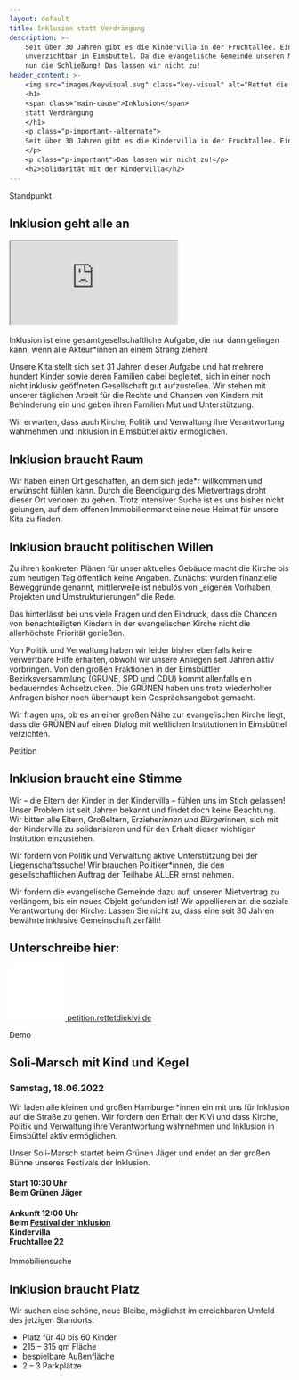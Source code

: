 ```yaml
---
layout: default
title: Inklusion statt Verdrängung
description: >-
    Seit über 30 Jahren gibt es die Kindervilla in der Fruchtallee. Eine inklusive Einrichtung mit 50 Kitaplätzen –
    unverzichtbar in Eimsbüttel. Da die evangelische Gemeinde unseren Mietvertrag nicht verlängern möchte, droht der KiVi
    nun die Schließung! Das lassen wir nicht zu!
header_content: >-
    <img src="images/keyvisual.svg" class="key-visual" alt="Rettet die KiVi, Dino mit Kindern">
    <h1>
    <span class="main-cause">Inklusion</span>
    statt Verdrängung
    </h1>
    <p class="p-important--alternate">
    Seit über 30 Jahren gibt es die Kindervilla in der Fruchtallee. Eine inklusive Einrichtung mit 50 Kitaplätzen – unverzichtbar in Eimsbüttel. Da die evangelische Gemeinde unseren Mietvertrag nicht verlängern möchte, droht der KiVi nun die Schließung!
    </p>
    <p class="p-important">Das lassen wir nicht zu!</p>
    <h2>Solidarität mit der Kindervilla</h2>
---
```

<span class="anchor__label" id="standpunkt">Standpunkt</span>

## Inklusion geht alle an

<iframe class="video-frame" src="https://www.youtube-nocookie.com/embed/gc656CUaofM?rel=0" title="Demonstration Inklusion statt Verdrängung" allow="accelerometer; autoplay; clipboard-write; encrypted-media; gyroscope; picture-in-picture" allowfullscreen=""></iframe>

Inklusion ist eine gesamtgesellschaftliche Aufgabe, die nur dann gelingen kann, wenn alle Akteur*innen an einem Strang ziehen!

Unsere Kita stellt sich seit 31 Jahren dieser Aufgabe und hat mehrere hundert Kinder sowie deren Familien dabei begleitet, sich in einer noch nicht inklusiv geöffneten Gesellschaft gut aufzustellen. Wir stehen mit unserer täglichen Arbeit für die Rechte und Chancen von Kindern mit Behinderung ein und geben ihren Familien Mut und Unterstützung.

<p class="p-important">
Wir erwarten, dass auch Kirche, Politik und Verwaltung ihre Verantwortung wahrnehmen und Inklusion in Eimsbüttel aktiv ermöglichen.
</p>

## Inklusion braucht Raum

Wir haben einen Ort geschaffen, an dem sich jede*r willkommen und erwünscht fühlen kann. Durch die Beendigung des Mietvertrags droht dieser Ort verloren zu gehen. Trotz intensiver Suche ist es uns bisher nicht gelungen, auf dem offenen Immobilienmarkt eine neue Heimat für unsere Kita zu finden.

## Inklusion braucht politischen Willen

Zu ihren konkreten Plänen für unser aktuelles Gebäude macht die Kirche bis zum heutigen Tag öffentlich keine Angaben. Zunächst wurden finanzielle Beweggründe genannt, mittlerweile ist nebulös von „eigenen Vorhaben, Projekten und Umstrukturierungen“ die Rede.

<p class="p-important">
Das hinterlässt bei uns viele Fragen und den Eindruck, dass die Chancen von benachteiligten Kindern in der evangelischen Kirche nicht die allerhöchste Priorität genießen.
</p>

Von Politik und Verwaltung haben wir leider bisher ebenfalls keine verwertbare Hilfe erhalten, obwohl wir unsere Anliegen seit Jahren aktiv vorbringen. Von den großen Fraktionen in der Eimsbüttler Bezirksversammlung (GRÜNE, SPD und CDU) kommt allenfalls ein bedauerndes Achselzucken. Die GRÜNEN haben uns trotz wiederholter Anfragen bisher noch überhaupt kein Gesprächsangebot gemacht.

Wir fragen uns, ob es an einer großen Nähe zur evangelischen Kirche liegt, dass die GRÜNEN auf einen Dialog mit weltlichen Institutionen in Eimsbüttel verzichten.

<span class="anchor__label" id="petition">Petition</span>

## Inklusion braucht eine Stimme

Wir – die Eltern der Kinder in der Kindervilla – fühlen uns im Stich gelassen! Unser Problem ist seit Jahren bekannt und findet doch keine Beachtung. Wir bitten alle Eltern, Großeltern, Erzieher*innen und Bürger*innen, sich mit der Kindervilla zu solidarisieren und für den Erhalt dieser wichtigen Institution einzustehen.

<p class="p-important">
Wir fordern von Politik und Verwaltung aktive Unterstützung bei der Liegenschaftssuche! Wir brauchen Politiker*innen, die den gesellschaftlichen Auftrag der Teilhabe ALLER ernst nehmen.
</p>

<p class="p-important">
Wir fordern die evangelische Gemeinde dazu auf, unseren Mietvertrag zu verlängern, bis ein neues Objekt gefunden ist! Wir appellieren an die soziale Verantwortung der Kirche: Lassen Sie nicht zu, dass eine seit 30 Jahren bewährte inklusive Gemeinschaft zerfällt!
</p>

## Unterschreibe hier:

<a href="http://petition.rettetdiekivi.de" class="profile" target="_blank">
<img src="images/petition.svg" alt="Stift">
petition.rettetdiekivi.de
</a>

<span class="anchor__label" id="demo">Demo</span>

## Soli-Marsch mit Kind und Kegel

### Samstag, 18.06.2022

<p class="p-important">
Wir laden alle kleinen und großen Hamburger*innen ein mit uns für Inklusion auf die Straße zu gehen. Wir fordern den Erhalt der KiVi und dass Kirche, Politik und Verwaltung ihre Verantwortung wahrnehmen und Inklusion in Eimsbüttel aktiv ermöglichen.
</p>

<p class="p-important">
Unser Soli-Marsch startet beim Grünen Jäger und endet an der großen Bühne unseres Festivals der Inklusion.
</p>

<h4>
<span class="headline-black">Start 10:30 Uhr</span>
<br/>
<span class="headline-black">Beim Grünen Jäger</span>
</h4>
<h4>
<span class="headline-black">Ankunft 12:00 Uhr</span>
<br/>
<span class="headline-black">Beim <a href="festival-der-inklusion.md">Festival der Inklusion</a></span>
<br/>
<span class="headline-black">Kindervilla</span>
<br/>
<span class="headline-black">Fruchtallee 22</span>
 </h4>

<span class="anchor__label" id="immobiliensuche">Immobiliensuche</span>

## Inklusion braucht Platz

Wir suchen eine schöne, neue Bleibe, möglichst im erreichbaren Umfeld des jetzigen Standorts.

*   Platz für 40 bis 60 Kinder
*   215 – 315 qm Fläche
*   bespielbare Außenfläche
*   2 – 3 Parkplätze
